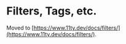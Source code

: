 # Filters, Tags, etc.

Moved to [https://www.11ty.dev/docs/filters/](https://www.11ty.dev/docs/filters/).
